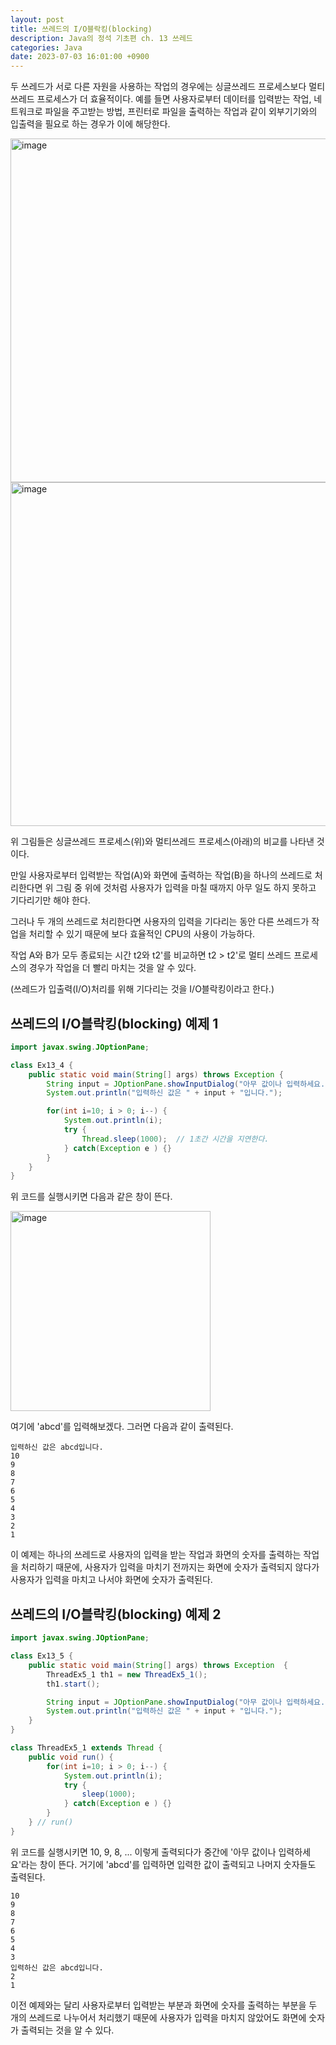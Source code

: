 ```yaml
---
layout: post
title: 쓰레드의 I/O블락킹(blocking)
description: Java의 정석 기초편 ch. 13 쓰레드
categories: Java
date: 2023-07-03 16:01:00 +0900
---
```

두 쓰레드가 서로 다른 자원을 사용하는 작업의 경우에는 싱글쓰레드 프로세스보다 멀티쓰레드 프로세스가 더 효율적이다. 예를 들면 사용자로부터 데이터를 입력받는 작업, 네트워크로 파일을 주고받는 방법, 프린터로 파일을 출력하는 작업과 같이 외부기기와의 입출력을 필요로 하는 경우가 이에 해당한다.

<img width="550" alt="image" src="https://github.com/johnkdk609/johnkdk609.github.io/assets/88493727/9ddb8123-b173-49ad-b139-0934bdfb531c">

<img width="550" alt="image" src="https://github.com/johnkdk609/johnkdk609.github.io/assets/88493727/7711cc43-1584-4282-aef0-abed37d15f40">

위 그림들은 싱글쓰레드 프로세스(위)와 멀티쓰레드 프로세스(아래)의 비교를 나타낸 것이다.

만일 사용자로부터 입력받는 작업(A)와 화면에 출력하는 작업(B)을 하나의 쓰레드로 처리한다면 위 그림 중 위에 것처럼 사용자가 입력을 마칠 때까지 아무 일도 하지 못하고 기다리기만 해야 한다.

그러나 두 개의 쓰레드로 처리한다면 사용자의 입력을 기다리는 동안 다른 쓰레드가 작업을 처리할 수 있기 때문에 보다 효율적인 CPU의 사용이 가능하다.

작업 A와 B가 모두 종료되는 시간 t2와 t2'를 비교하면 t2 > t2'로 멀티 쓰레드 프로세스의 경우가 작업을 더 빨리 마치는 것을 알 수 있다.

(쓰레드가 입출력(I/O)처리를 위해 기다리는 것을 I/O블락킹이라고 한다.)


## 쓰레드의 I/O블락킹(blocking) 예제 1

```java
import javax.swing.JOptionPane;

class Ex13_4 {
	public static void main(String[] args) throws Exception {
		String input = JOptionPane.showInputDialog("아무 값이나 입력하세요."); 
		System.out.println("입력하신 값은 " + input + "입니다.");

		for(int i=10; i > 0; i--) {
			System.out.println(i);
			try {
				Thread.sleep(1000);  // 1초간 시간을 지연한다. 
			} catch(Exception e ) {}
		}
	}
}
```

위 코드를 실행시키면 다음과 같은 창이 뜬다.

<img width="320" alt="image" src="https://github.com/johnkdk609/johnkdk609.github.io/assets/88493727/761427a7-ac02-41cc-b493-cfebce19a494">

여기에 'abcd'를 입력해보겠다. 그러면 다음과 같이 출력된다.

```
입력하신 값은 abcd입니다.
10
9
8
7
6
5
4
3
2
1
```

이 예제는 하나의 쓰레드로 사용자의 입력을 받는 작업과 화면의 숫자를 출력하는 작업을 처리하기 때문에, 사용자가 입력을 마치기 전까지는 화면에 숫자가 출력되지 않다가 사용자가 입력을 마치고 나서야 화면에 숫자가 출력된다.


## 쓰레드의 I/O블락킹(blocking) 예제 2

```java
import javax.swing.JOptionPane;

class Ex13_5 {
	public static void main(String[] args) throws Exception  {
		ThreadEx5_1 th1 = new ThreadEx5_1();
		th1.start();

		String input = JOptionPane.showInputDialog("아무 값이나 입력하세요."); 
		System.out.println("입력하신 값은 " + input + "입니다.");
	}
}

class ThreadEx5_1 extends Thread {
	public void run() {
		for(int i=10; i > 0; i--) {
			System.out.println(i);
			try {
				sleep(1000);
			} catch(Exception e ) {}
		}
	} // run()
}
```

위 코드를 실행시키면 10, 9, 8, ... 이렇게 출력되다가 중간에 '아무 값이나 입력하세요'라는 창이 뜬다. 거기에 'abcd'를 입력하면 입력한 값이 출력되고 나머지 숫자들도 출력된다.

```
10
9
8
7
6
5
4
3
입력하신 값은 abcd입니다.
2
1
```

이전 예제와는 달리 사용자로부터 입력받는 부분과 화면에 숫자를 출력하는 부분을 두 개의 쓰레드로 나누어서 처리했기 때문에 사용자가 입력을 마치지 않았어도 화면에 숫자가 출력되는 것을 알 수 있다.